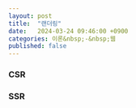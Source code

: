 ```yaml
---
layout: post
title:  "랜더링"
date:   2024-03-24 09:46:00 +0900
categories: 이론&nbsp;-&nbsp;웹
published: false
---
```


### CSR
### SSR